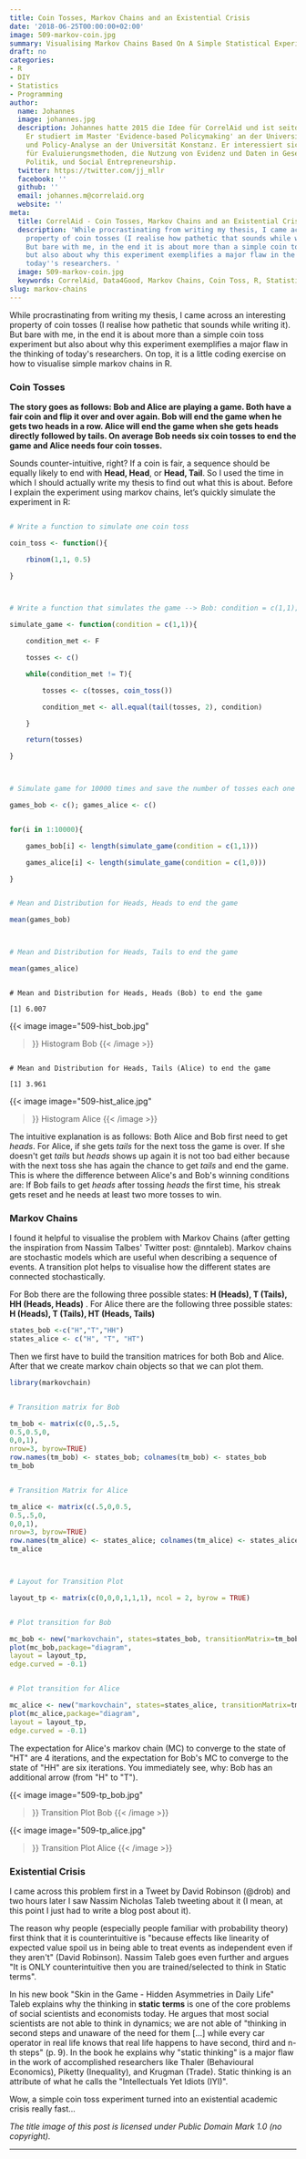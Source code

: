 ```yaml
---
title: Coin Tosses, Markov Chains and an Existential Crisis
date: '2018-06-25T00:00:00+02:00'
image: 509-markov-coin.jpg
summary: Visualising Markov Chains Based On A Simple Statistical Experiment
draft: no
categories:
- R
- DIY
- Statistics
- Programming
author:
  name: Johannes
  image: johannes.jpg
  description: Johannes hatte 2015 die Idee für CorrelAid und ist seitdem unser Vorstandsvorsitzender.
    Er studiert im Master 'Evidence-based Policymaking' an der University of Oxford
    und Policy-Analyse an der Universität Konstanz. Er interessiert sich vor allem
    für Evaluierungsmethoden, die Nutzung von Evidenz und Daten in Gesellschaft und
    Politik, und Social Entrepreneurship.
  twitter: https://twitter.com/jj_mllr
  facebook: ''
  github: ''
  email: johannes.m@correlaid.org
  website: ''
meta:
  title: CorrelAid - Coin Tosses, Markov Chains and an Existential Crisis
  description: 'While procrastinating from writing my thesis, I came across an interesting
    property of coin tosses (I realise how pathetic that sounds while writing it).
    But bare with me, in the end it is about more than a simple coin toss experiment
    but also about why this experiment exemplifies a major flaw in the thinking of
    today''s researchers. '
  image: 509-markov-coin.jpg
  keywords: CorrelAid, Data4Good, Markov Chains, Coin Toss, R, Statistical Experiment
slug: markov-chains
---
```


While procrastinating from writing my thesis, I came across an
interesting property of coin tosses (I realise how pathetic that sounds
while writing it). But bare with me, in the end it is about more than a
simple coin toss experiment but also about why this experiment
exemplifies a major flaw in the thinking of today's researchers. On top,
it is a little coding exercise on how to visualise simple markov chains
in R.


### Coin Tosses

**The story goes as follows: Bob and Alice are playing a game. Both have
a fair coin and flip it over and over again. Bob will end the game when
he gets two heads in a row. Alice will end the game when she gets heads
directly followed by tails. On average Bob needs six coin tosses to end
the game and Alice needs four coin tosses.**

Sounds counter-intuitive, right? If a coin is fair, a sequence should be
equally likely to end with **Head, Head**, or **Head, Tail**. So I used
the time in which I should actually write my thesis to find out what
this is about. Before I explain the experiment using markov chains,
let’s quickly simulate the experiment in R:

```r

# Write a function to simulate one coin toss

coin_toss <- function(){

    rbinom(1,1, 0.5)

}



# Write a function that simulates the game --> Bob: condition = c(1,1); Alice: condition = c(1,0)

simulate_game <- function(condition = c(1,1)){

    condition_met <- F

    tosses <- c()

    while(condition_met != T){

        tosses <- c(tosses, coin_toss())

        condition_met <- all.equal(tail(tosses, 2), condition)

    }

    return(tosses)

}



# Simulate game for 10000 times and save the number of tosses each one needed

games_bob <- c(); games_alice <- c()


for(i in 1:10000){

    games_bob[i] <- length(simulate_game(condition = c(1,1)))

    games_alice[i] <- length(simulate_game(condition = c(1,0)))

}


# Mean and Distribution for Heads, Heads to end the game

mean(games_bob)



# Mean and Distribution for Heads, Tails to end the game

mean(games_alice)
```
  
```

# Mean and Distribution for Heads, Heads (Bob) to end the game 

[1] 6.007
```
  
{{< image 
    image="509-hist_bob.jpg"
>}}
Histogram Bob
{{< /image >}}

```     

# Mean and Distribution for Heads, Tails (Alice) to end the game  

[1] 3.961 
```        
   
{{< image 
    image="509-hist_alice.jpg"
>}}
Histogram Alice
{{< /image >}}


The intuitive explanation is as follows: Both Alice and Bob first need
to get *heads*. For Alice, if she gets *tails* for the next toss the
game is over. If she doesn't get *tails* but *heads* shows up again it
is not too bad either because with the next toss she has again the
chance to get *tails* and end the game. This is where the difference
between Alice's and Bob's winning conditions are: If Bob fails to get
*heads* after tossing *heads* the first time, his streak gets reset and
he needs at least two more tosses to win.


### Markov Chains

I found it helpful to visualise the problem with Markov Chains (after
getting the inspiration from Nassim Talbes' Twitter post: @nntaleb).
Markov chains are stochastic models which are useful when describing a
sequence of events. A transition plot helps to visualise how the
different states are connected stochastically.

For Bob there are the following three possible states: **H (Heads), T
(Tails), HH (Heads, Heads)** . For Alice there are the following three
possible states: **H (Heads), T (Tails), HT (Heads, Tails)**

```r
states_bob <-c("H","T","HH")
states_alice <- c("H", "T", "HT")
```        

Then we first have to build the transition matrices for both Bob and
Alice. After that we create markov chain objects so that we can plot
them.

```r
library(markovchain)


# Transition matrix for Bob

tm_bob <- matrix(c(0,.5,.5,
0.5,0.5,0,
0,0,1),
nrow=3, byrow=TRUE)
row.names(tm_bob) <- states_bob; colnames(tm_bob) <- states_bob
tm_bob


# Transition Matrix for Alice

tm_alice <- matrix(c(.5,0,0.5,
0.5,.5,0,
0,0,1),
nrow=3, byrow=TRUE)
row.names(tm_alice) <- states_alice; colnames(tm_alice) <- states_alice
tm_alice



# Layout for Transition Plot

layout_tp <- matrix(c(0,0,0,1,1,1), ncol = 2, byrow = TRUE)


# Plot transition for Bob

mc_bob <- new("markovchain", states=states_bob, transitionMatrix=tm_bob)
plot(mc_bob,package="diagram",
layout = layout_tp,
edge.curved = -0.1)


# Plot transition for Alice

mc_alice <- new("markovchain", states=states_alice, transitionMatrix=tm_alice)
plot(mc_alice,package="diagram",
layout = layout_tp,
edge.curved = -0.1)
```

The expectation for Alice's markov chain (MC) to converge to the state
of "HT" are 4 iterations, and the expectation for Bob's MC to converge
to the state of "HH" are six iterations. You immediately see, why: Bob
has an additional arrow (from "H" to "T").

{{< image 
    image="509-tp_bob.jpg"
>}}
Transition Plot Bob
{{< /image >}}

{{< image 
    image="509-tp_alice.jpg"
>}}
Transition Plot Alice
{{< /image >}}



### Existential Crisis

I came across this problem first in a Tweet by David Robinson (@drob)
and two hours later I saw Nassim Nicholas Taleb tweeting about it (I
mean, at this point I just had to write a blog post about it).

The reason why people (especially people familiar with probability
theory) first think that it is counterintuitive is "because effects like
linearity of expected value spoil us in being able to treat events as
independent even if they aren't" (David Robinson). Nassim Taleb goes
even further and argues "It is ONLY counterintuitive then you are
trained/selected to think in Static terms".

In his new book "Skin in the Game - Hidden Asymmetries in Daily Life"
Taleb explains why the thinking in **static terms** is one of the core
problems of social scientists and economists today. He argues that most
social scientists are not able to think in dynamics; we are not able of
"thinking in second steps and unaware of the need for them \[...\] while
every car operator in real life knows that real life happens to have
second, third and n-th steps" (p. 9). In the book he explains why
"static thinking" is a major flaw in the work of accomplished
researchers like Thaler (Behavioural Economics), Piketty (Inequality),
and Krugman (Trade). Static thinking is an attribute of what he calls
the "Intellectuals Yet Idiots (IYI)".

Wow, a simple coin toss experiment turned into an existential academic
crisis really fast...

*The title image of this post is licensed under Public Domain Mark 1.0 (no copyright).*

------------------------------------------------------------------------



